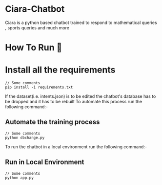 
# Ciara-Chatbot

Ciara is a python based chatbot trained to respond to mathematical queries , sports queries and much more



# How To Run 🏃‍

# Install all the requirements
    // Some comments
    pip install -i requirements.txt


If the dataset(i.e. intents.json) is to be edited the chatbot's database has to be dropped and it has to be rebuilt
To automate this process run the following command:-
## Automate the training process
    // Some comments
    python dbchange.py

To run the chatbot in a local environment run the following command:-
## Run in Local Environment
    // Some comments
    python app.py

